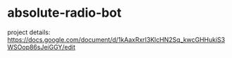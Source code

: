 # absolute-radio-bot
project details: https://docs.google.com/document/d/1kAaxRxrI3KlcHN2Sq_kwcGHHukiS3WSOop86sJeiGGY/edit
